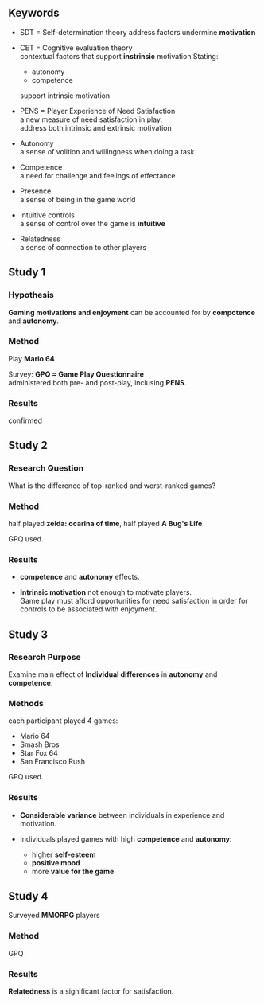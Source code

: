 <!-- META
{"title":"The Motivational Pull of Video Games: A Self-Determination Theory Approach","link":"https://link.springer.com/article/10.1007/s11031-006-9051-8","media":"academic","tags":["game","psychology","sdt"],"short":{"en":"base SDT analysis upon game per-sec psychology. Says \"autonomy\" and \"competence\" is the core","ja":"ゲームプレイ中のSDT理論による基礎的分析。「主体感」と「達成感」が重要であると主張"},"importance":5,"hasPage":true,"createdAt":1717240630.21,"updatedAt":1748701959.098,"filename":"1717240630"}
META -->

## Keywords

- SDT = Self-determination theory
  address factors undermine **motivation**

- CET = Cognitive evaluation theory  
  contextual factors that support **instrinsic** motivation
  Stating:

  - autonomy
  - competence

  support intrinsic motivation

- PENS = Player Experience of Need Satisfaction  
  a new measure of need satisfaction in play.  
  address both intrinsic and extrinsic motivation

- Autonomy  
   a sense of volition and willingness when doing a task

- Competence  
   a need for challenge and feelings of effectance

- Presence  
   a sense of being in the game world

- Intuitive controls  
   a sense of control over the game is **intuitive**

- Relatedness  
   a sense of connection to other players

## Study 1

### Hypothesis

**Gaming motivations and enjoyment** can be accounted for by **compotence** and **autonomy**.

### Method
 
Play **Mario 64**

Survey: **GPQ = Game Play Questionnaire**  
administered both pre- and post-play, inclusing **PENS**.

### Results

confirmed

## Study 2

### Research Question

What is the difference of top-ranked and worst-ranked games?

### Method

half played **zelda: ocarina of time**, half played **A Bug's Life**

GPQ used.

### Results

- **competence** and **autonomy** effects.

- **Intrinsic motivation** not enough to motivate players.  
  Game play must afford opportunities for need satisfaction in order for controls to be associated with enjoyment.

## Study 3

### Research Purpose

Examine main effect of **Individual differences** in **autonomy** and **competence**.

### Methods

each participant played 4 games:

- Mario 64
- Smash Bros
- Star Fox 64
- San Francisco Rush

GPQ used.

### Results

- **Considerable variance** between individuals in experience and motivation.

- Individuals played games with high **competence** and **autonomy**:
  - higher **self-esteem**
  - **positive mood**
  - more **value for the game**

## Study 4

Surveyed **MMORPG** players

### Method

GPQ

### Results

**Relatedness** is a significant factor for satisfaction.

